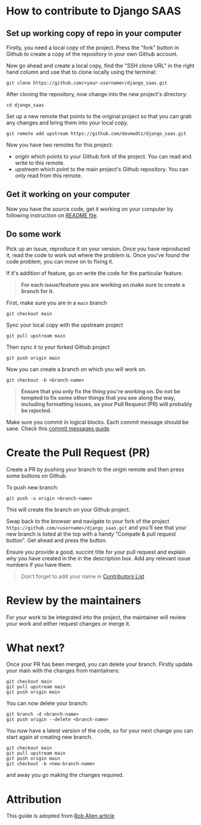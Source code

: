 # How to contribute to Django SAAS

## Set up working copy of repo in your computer

Firstly, you need a local copy of the project. Press the "fork" button in Github to create a copy of the repository in your own Github account.

Now go ahead and create a local copy, find the "SSH clone URL" in the right hand column and use that to clone locally using the terminal:

```
git clone https://github.com/<your-username>/django_saas.git
```

After cloning the repository, now change into the new project's directory:

```
cd django_saas
```

Set up a new remote that points to the original project so that you can grab any changes and bring them into your local copy.

```
git remote add upstream https://github.com/devmedtz/django_saas.git
```

Now you have two remotes for this project:

- _origin_ which points to your Github fork of the project. You can read and write to this remote.
- _upstream_ which point to the main project's Github repository. You can only read from this remote.


## Get it working on your computer

Now you have the source code, get it working on your computer by following instruction on [README file](README.md).


## Do some work

Pick up an issue, reproduce it on your version. Once you have reproduced it, read the code to work out where the problem is. Once you've found the code problem, you can move on to fixing it.

If it's addition of feature, go on write the code for the particular feature.

> **For each issue/feature you are working on make sure to create a branch for it.**

First, make sure you are in a ```main``` branch

```
git checkout main
```
Sync your local copy with the upstream project

```
git pull upstream main
```
Then sync it to your forked Github project

```
git push origin main
```

Now you can create a branch on which you will work on.

```
git checkout -b <branch-name>
```

> **Ensure that you only fix the thing you're working on. Do not be tempted to fix some other things that you see along the way, including formatting issues, as your Pull Request (PR) will probably be rejected.**

Make sure you commit in logical blocks. Each commit message should be sane. Check this [commit messages guide](https://gist.github.com/brianclements/841ea7bffdb01346392c).

# Create the Pull Request (PR)

Create a PR by pushing your branch to the _origin_ remote and then press some buttons on Github.

To push new branch:
```
git push -u origin <branch-name>
```

This will create the branch on your Github project.

Swap back to the browser and navigate to your fork of the project `https://github.com/<username>/django_saas.git` and you'll see that your new branch is listed at the top with a handy "Compate & pull request button". Get ahead and press the button.

Ensure you provide a good, succint title for your pull request and explain why you have created in the in the description box. Add any relevant issue numbers if you have them.

> Don't forget to add your name in [Contributors List](AUTHORS.md)

# Review by the maintainers

For your work to be integrated into the project, the maintainer will review your work and either request changes or merge it.

# What next?

Once your PR has been merged, you can delete your branch. Firstly update your main with the changes from maintainers:

```
git checkout main
git pull upstream main
git push origin main
```

You can now delete your branch:

```
git branch -d <branch-name>
git push origin --delete <branch-name>
```

You now have a latest version of the code, so for your next change you can start again at creating new branch.

```
git checkout main
git pull upstream main
git push origin main
git checkout -b <new-branch-name>
```
and away you go making the changes required.

# Attribution

This guide is adopted from [Rob Allen article](https://akrabat.com/the-beginners-guide-to-contributing-to-a-GitHub-project)
